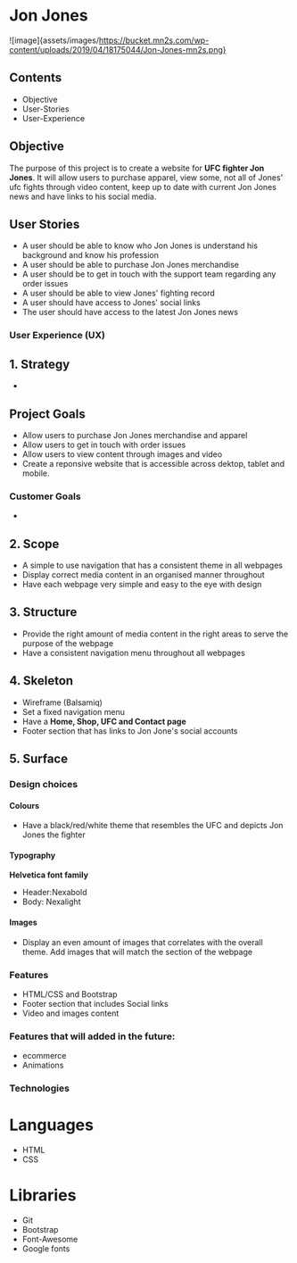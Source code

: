 # Jon Jones

![image]{assets/images/https://bucket.mn2s.com/wp-content/uploads/2019/04/18175044/Jon-Jones-mn2s.png}

## Contents ##

- Objective
- User-Stories
- User-Experience

## Objective

The purpose of this project is to create a website for **UFC fighter Jon Jones**. It will allow users to purchase apparel, view some, not all of Jones' ufc fights through video content, keep up to date with current Jon Jones news and have links to his social media.

## User Stories

- A user should be able to know who Jon Jones is understand his background and know his profession
- A user should be able to purchase Jon Jones merchandise 
- A user should be to get in touch with the support team regarding any order issues
- A user should be able to view Jones' fighting record 
- A user should have access to Jones' social links
- The user should have access to the latest Jon Jones news

### User Experience (UX)
## 1. Strategy
-

## Project Goals
- Allow users to purchase Jon Jones merchandise and apparel
- Allow users to get in touch with order issues
- Allow users to view content through images and video 
- Create a reponsive website that is accessible across dektop, tablet and mobile.


### Customer Goals
- 
 

## 2. Scope 
- A simple to use navigation that has a consistent theme in all webpages
- Display correct media content in an organised manner throughout
- Have each webpage very simple and easy to the eye with design 

## 3. Structure
- Provide the right amount of media content in the right areas to serve the purpose of the webpage 
- Have a consistent navigation menu throughout all webpages

## 4. Skeleton
- Wireframe (Balsamiq)
- Set a fixed navigation menu
- Have a **Home, Shop, UFC and Contact page**
- Footer section that has links to Jon Jone's social accounts

## 5. Surface

### Design choices

#### Colours
- Have a black/red/white theme that resembles the UFC and depicts Jon Jones the fighter

#### Typography
**Helvetica font family**
- Header:Nexabold
- Body: Nexalight

#### Images
- Display an even amount of images that correlates with the overall theme. Add images that will match the section of the webpage

### Features

- HTML/CSS and Bootstrap 
- Footer section that includes Social links
- Video and images content 

### Features that will added in the future:

- ecommerce
- Animations 

### Technologies 

# Languages
- HTML
- CSS

# Libraries
- Git
- Bootstrap
- Font-Awesome
- Google fonts
